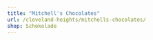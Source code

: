 ```yaml
---
title: "Mitchell's Chocolates"
url: /cleveland-heights/mitchells-chocolates/
shop: Schokolade
---
```

